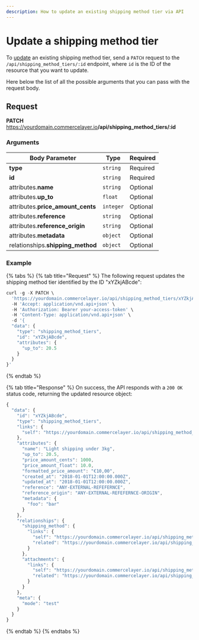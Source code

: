 ```yaml
---
description: How to update an existing shipping method tier via API
---
```


# Update a shipping method tier

To <a href="https://docs.commercelayer.io/developers/updating-resources" target="_blank">update</a> an existing shipping method tier, send a `PATCH` request to the `/api/shipping_method_tiers/:id` endpoint, where `id` is the ID of the resource that you want to update.

Here below the list of all the possible arguments that you can pass with the request body.

## Request

**PATCH** https://yourdomain.commercelayer.io<b>/api/shipping_method_tiers/:id</b>

### Arguments

| Body Parameter | Type     | Required |
| -------------- | -------- | -------- |
| **type**       | `string` | Required |
| **id**         | `string` | Required |
| attributes.**name** | `string` | Optional |
| attributes.**up_to** | `float` | Optional |
| attributes.**price_amount_cents** | `integer` | Optional |
| attributes.**reference** | `string` | Optional |
| attributes.**reference_origin** | `string` | Optional |
| attributes.**metadata** | `object` | Optional |
| relationships.**shipping_method** | `object` | Optional |

### Example

{% tabs %}
{% tab title="Request" %}
The following request updates the shipping method tier identified by the ID "xYZkjABcde":

```javascript
curl -g -X PATCH \
  'https://yourdomain.commercelayer.io/api/shipping_method_tiers/xYZkjABcde' \
  -H 'Accept: application/vnd.api+json' \
  -H 'Authorization: Bearer your-access-token' \
  -H 'Content-Type: application/vnd.api+json' \
  -d '{
  "data": {
    "type": "shipping_method_tiers",
    "id": "xYZkjABcde",
    "attributes": {
      "up_to": 20.5
    }
  }
}'
```
{% endtab %}

{% tab title="Response" %}
On success, the API responds with a `200 OK` status code, returning the updated resource object:

```javascript
{
  "data": {
    "id": "xYZkjABcde",
    "type": "shipping_method_tiers",
    "links": {
      "self": "https://yourdomain.commercelayer.io/api/shipping_method_tiers/xYZkjABcde"
    },
    "attributes": {
      "name": "Light shipping under 3kg",
      "up_to": 20.5,
      "price_amount_cents": 1000,
      "price_amount_float": 10.0,
      "formatted_price_amount": "€10,00",
      "created_at": "2018-01-01T12:00:00.000Z",
      "updated_at": "2018-01-01T12:00:00.000Z",
      "reference": "ANY-EXTERNAL-REFEFERNCE",
      "reference_origin": "ANY-EXTERNAL-REFEFERNCE-ORIGIN",
      "metadata": {
        "foo": "bar"
      }
    },
    "relationships": {
      "shipping_method": {
        "links": {
          "self": "https://yourdomain.commercelayer.io/api/shipping_method_tiers/xYZkjABcde/relationships/shipping_method",
          "related": "https://yourdomain.commercelayer.io/api/shipping_method_tiers/xYZkjABcde/shipping_method"
        }
      },
      "attachments": {
        "links": {
          "self": "https://yourdomain.commercelayer.io/api/shipping_method_tiers/xYZkjABcde/relationships/attachments",
          "related": "https://yourdomain.commercelayer.io/api/shipping_method_tiers/xYZkjABcde/attachments"
        }
      }
    },
    "meta": {
      "mode": "test"
    }
  }
}
```
{% endtab %}
{% endtabs %}

